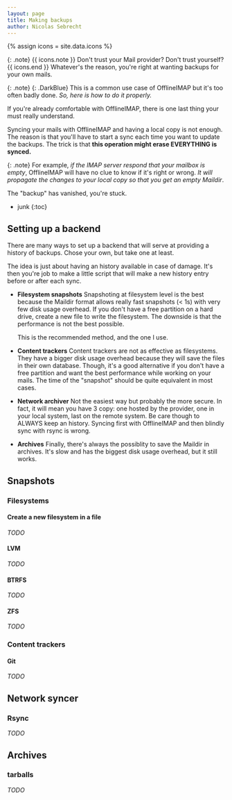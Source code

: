 ```yaml
---
layout: page
title: Making backups
author: Nicolas Sebrecht
---
```

{% assign icons = site.data.icons %}


{: .note}
{{ icons.note }} Don't trust your Mail provider? Don't trust yourself? {{ icons.end }}
  Whatever's the reason, you're right at wanting backups for your own mails.

{: .note}
{: .DarkBlue}
  This is a common use case of OfflineIMAP but it's too often badly done. *So, here is how to do it properly.*


If you're already comfortable with OfflineIMAP, there is one last thing your must really understand.

Syncing your mails with OfflineIMAP and having a local copy is not enough. The reason is that you'll have to start a sync each time you want to update the backups. The trick is that **this operation might erase EVERYTHING is synced.**

{: .note}
For example, *if the IMAP server respond that your mailbox is empty*, OfflineIMAP will have no clue to know if it's right or wrong. *It will propagate the changes to your local copy so that you get an empty Maildir*.

The "backup" has vanished, you're stuck.


* junk
{:toc}


## Setting up a backend

There are many ways to set up a backend that will serve at providing a history of backups. Chose your own, but take one at least.

The idea is just about having an history available in case of damage. It's then you're job to make a little script that will make a new history entry before or after each sync.

* **Filesystem snapshots**
  Snapshoting at filesystem level is the best because the Maildir format allows really fast snapshots (< 1s) with very few disk usage overhead.
  If you don't have a free partition on a hard drive, create a new file to write the filesystem. The downside is that the performance is not the best possible.

  This is the recommended method, and the one I use.

* **Content trackers**
  Content trackers are not as effective as filesystems. They have a bigger disk usage overhead because they will save the files in their own database.
  Though, it's a good alternative if you don't have a free partition and want the best performance while working on your mails. The time of the "snapshot" should be quite equivalent in most cases.

* **Network archiver**
  Not the easiest way but probably the more secure. In fact, it will mean you have 3 copy: one hosted by the provider, one in your local system, last on the remote system.
  Be care though to ALWAYS keep an history. Syncing first with OfflineIMAP and then blindly sync with rsync is wrong.

* **Archives**
  Finally, there's always the possiblity to save the Maildir in archives. It's slow and has the biggest disk usage overhead, but it still works.


## Snapshots

### Filesystems

#### Create a new filesystem in a file

*TODO*

#### LVM

*TODO*

#### BTRFS

*TODO*

#### ZFS

*TODO*

### Content trackers


#### Git

*TODO*

## Network syncer

### Rsync

*TODO*

## Archives

### tarballs

*TODO*


<!--
vim: expandtab ts=2 :
-->
